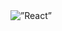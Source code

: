 <img alt=”React” src="https://img.shields.io/badge/Gmail-D14836?style=for-the-badge&logo=gmail&logoColor=white"/>
